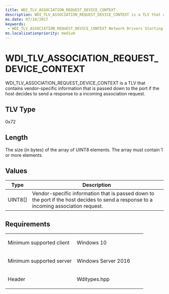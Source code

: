 ```yaml
---
title: WDI_TLV_ASSOCIATION_REQUEST_DEVICE_CONTEXT
description: WDI_TLV_ASSOCIATION_REQUEST_DEVICE_CONTEXT is a TLV that contains vendor-specific information that is passed down to the port if the host decides to send a response to a incoming association request.
ms.date: 07/18/2017
keywords:
 - WDI_TLV_ASSOCIATION_REQUEST_DEVICE_CONTEXT Network Drivers Starting with Windows Vista
ms.localizationpriority: medium
---
```


# WDI\_TLV\_ASSOCIATION\_REQUEST\_DEVICE\_CONTEXT


WDI\_TLV\_ASSOCIATION\_REQUEST\_DEVICE\_CONTEXT is a TLV that contains vendor-specific information that is passed down to the port if the host decides to send a response to a incoming association request.

## TLV Type


0x72

## Length


The size (in bytes) of the array of UINT8 elements. The array must contain 1 or more elements.

## Values


| Type      | Description                                                                                                                           |
|-----------|---------------------------------------------------------------------------------------------------------------------------------------|
| UINT8\[\] | Vendor-specific information that is passed down to the port if the host decides to send a response to a incoming association request. |

 

Requirements
------------

<table>
<colgroup>
<col width="50%" />
<col width="50%" />
</colgroup>
<tbody>
<tr class="odd">
<td><p>Minimum supported client</p></td>
<td><p>Windows 10</p></td>
</tr>
<tr class="even">
<td><p>Minimum supported server</p></td>
<td><p>Windows Server 2016</p></td>
</tr>
<tr class="odd">
<td><p>Header</p></td>
<td>Wditypes.hpp</td>
</tr>
</tbody>
</table>

 

 




